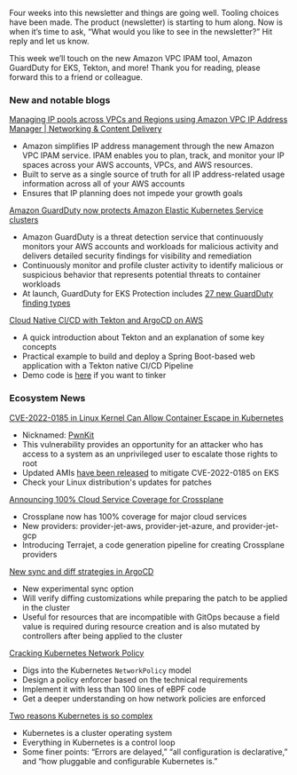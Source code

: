 Four weeks into this newsletter and things are going well. Tooling choices have been made. The product (newsletter) is starting to hum along. Now is when it’s time to ask, “What would you like to see in the newsletter?” Hit reply and let us know.

This week we’ll touch on the new Amazon VPC IPAM tool, Amazon GuardDuty for EKS, Tekton, and more! Thank you for reading, please forward this to a friend or colleague.

### New and notable blogs

[Managing IP pools across VPCs and Regions using Amazon VPC IP Address Manager | Networking & Content Delivery](https://aws.amazon.com/blogs/networking-and-content-delivery/managing-ip-pools-across-vpcs-and-regions-using-amazon-vpc-ip-address-manager/)

* Amazon simplifies IP address management through the new Amazon VPC IPAM service. IPAM enables you to plan, track, and monitor your IP spaces across your AWS accounts, VPCs, and AWS resources.
* Built to serve as a single source of truth for all IP address-related usage information across all of your AWS accounts
* Ensures that IP planning does not impede your growth goals

[Amazon GuardDuty now protects Amazon Elastic Kubernetes Service clusters](https://aws.amazon.com/about-aws/whats-new/2022/01/amazon-guardduty-elastic-kubernetes-service-clusters/)

* Amazon GuardDuty is a threat detection service that continuously monitors your AWS accounts and workloads for malicious activity and delivers detailed security findings for visibility and remediation
* Continuously monitor and profile cluster activity to identify malicious or suspicious behavior that represents potential threats to container workloads
* At launch, GuardDuty for EKS Protection includes [27 new GuardDuty finding types](https://docs.aws.amazon.com/guardduty/latest/ug/guardduty_finding-types-kubernetes.html)

[Cloud Native CI/CD with Tekton and ArgoCD on AWS](https://aws.amazon.com/blogs/containers/cloud-native-ci-cd-with-tekton-and-argocd-on-aws/)

* A quick introduction about Tekton and an explanation of some key concepts
* Practical example to build and deploy a Spring Boot-based web application with a Tekton native CI/CD Pipeline
* Demo code is [here](https://github.com/aws-samples/aws-pipeline-demo-with-tekton) if you want to tinker

### Ecosystem News

[CVE-2022-0185 in Linux Kernel Can Allow Container Escape in Kubernetes](https://blog.aquasec.com/cve-2022-0185-linux-kernel-container-escape-in-kubernetes)

* Nicknamed: [PwnKit](https://blog.qualys.com/vulnerabilities-threat-research/2022/01/25/pwnkit-local-privilege-escalation-vulnerability-discovered-in-polkits-pkexec-cve-2021-4034)
* This vulnerability provides an opportunity for an attacker who has access to a system as an unprivileged user to escalate those rights to root
* Updated AMIs [have been released](https://github.com/awslabs/amazon-eks-ami/releases/tag/v20220123) to mitigate CVE-2022-0185 on EKS
* Check your Linux distribution's updates for patches

[Announcing 100% Cloud Service Coverage for Crossplane](https://blog.upbound.io/cloud-service-coverage/)

* Crossplane now has 100% coverage for major cloud services
* New providers: provider-jet-aws, provider-jet-azure, and provider-jet-gcp
* Introducing Terrajet, a code generation pipeline for creating Crossplane providers

[New sync and diff strategies in ArgoCD](https://blog.argoproj.io/new-sync-and-diff-strategies-in-argocd-44195d3f8b8c)

* New experimental sync option
* Will verify diffing customizations while preparing the patch to be applied in the cluster
* Useful for resources that are incompatible with GitOps because a field value is required during resource creation and is also mutated by controllers after being applied to the cluster

[Cracking Kubernetes Network Policy](https://arthurchiao.art/blog/cracking-k8s-network-policy/)

* Digs into the Kubernetes `NetworkPolicy` model
* Design a policy enforcer based on the technical requirements
* Implement it with less than 100 lines of eBPF code
* Get a deeper understanding on how network policies are enforced

[Two reasons Kubernetes is so complex](https://buttondown.email/nelhage/archive/two-reasons-kubernetes-is-so-complex/)

* Kubernetes is a cluster operating system
* Everything in Kubernetes is a control loop
* Some finer points: “Errors are delayed,” “all configuration is declarative,” and “how pluggable and configurable Kubernetes is.”
